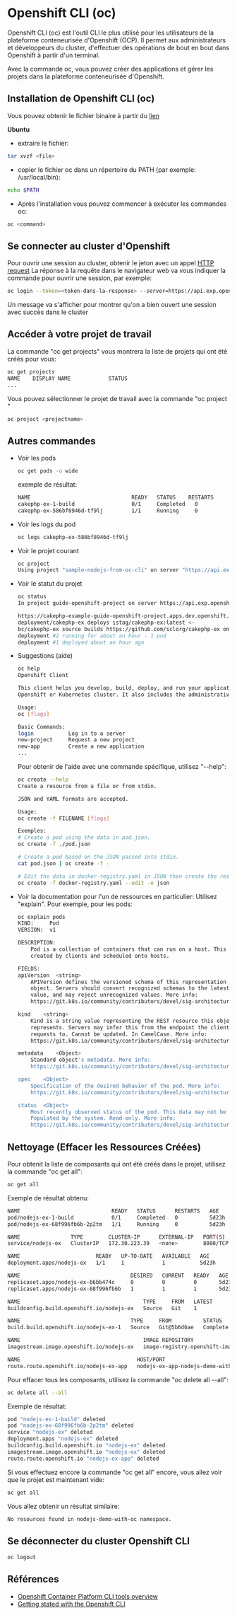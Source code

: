 # Openshift CLI (oc)

Openshift CLI (oc) est l'outil CLI le plus utilisé pour les utilisateurs de la plateforme conteneurisée d'Openshift (OCP). Il permet aux administrateurs et développeurs du cluster, d'effectuer des opérations de bout en bout dans Openshift à partir d'un terminal.

Avec la commande oc, vous pouvez créer des applications et gérer les projets dans la plateforme conteneurisée d'Openshift.

## Installation de Openshift CLI (oc)
Vous pouvez obtenir le fichier binaire à partir du [lien](https://downloads-openshift-console.apps.dev.openshift.cqen.ca/)

**Ubuntu**
- extraire le fichier:
```bash
tar xvzf <file>
```
- copier le fichier oc dans un répertoire du PATH (par exemple: /usr/local/bin):
```bash
echo $PATH
```
- Après l'installation vous pouvez commencer à exécuter les commandes oc:
```bash
oc <command>
```

## Se connecter au cluster d'Openshift
Pour ouvrir une session au cluster, obtenir le jeton avec un appel [HTTP request](https://oauth-openshift.apps.exp.openshift.cqen.ca/oauth/token/request
)
La réponse à la requête dans le navigateur web va vous indiquer la commande pour ouvrir une session, par exemple:
```bash
oc login --token=<token-dans-la-response> --server=https://api.exp.openshift.cqen.ca:6443
```
Un message va s'afficher pour montrer qu'on a bien ouvert une session avec succès dans le cluster

## Accéder à votre projet de travail
La commande "oc get projects" vous montrera la liste de projets qui ont été créés pour vous:
```bash
oc get projects
NAME    DISPLAY NAME            STATUS
...
```
Vous pouvez sélectionner le projet de travail avec la commande "oc project <projectname>"
```bash
oc project <projectname>
```
## Autres commandes
- Voir les pods
    ```bash
    oc get pods -o wide
    ```
    exemple de résultat:
    ```bash
    NAME                                READY   STATUS    RESTARTS     AGE     IP               NODE                                        NOMINATED NODE   READINESS GATES
    cakephp-ex-1-build                  0/1     Completed   0          23m     10.128.7.33    ip-10-2-8-154.ca-central-1.compute.internal     <none>           <none>
    cakephp-ex-586bf8946d-tf9lj         1/1     Running     0          21m     10.129.4.93    ip-10-2-105-25.ca-central-1.compute.internal    <none>           <none>
    ```    
- Voir les logs du pod
    ```bash
    oc logs cakephp-ex-586bf8946d-tf9lj
    ```
- Voir le projet courant
    ```bash
    oc project
    Using project "sample-nodejs-from-oc-cli" on server "https://api.exp.openshift.cqen.ca:6443".
    ```
- Voir le statut du projet
    ```bash
    oc status
    In project guide-openshift-project on server https://api.exp.openshift.cqen.ca:6443

    https://cakephp-example-guide-openshift-project.apps.dev.openshift.cqen.ca to pod port 8080-tcp (svc/cakephp-ex)
    deployment/cakephp-ex deploys istag/cakephp-ex:latest <-
    bc/cakephp-ex source builds https://github.com/sclorg/cakephp-ex on openshift/php:7.4-ubi8 
    deployment #2 running for about an hour - 1 pod
    deployment #1 deployed about an hour ago
    ```

- Suggestions (aide)
    ```bash
    oc help
    Openshift Client

    This client helps you develop, build, deploy, and run your applications on any
    Openshift or Kubernetes cluster. It also includes the administrative commands for managing a cluster under the 'adm' subcommand.

    Usage:
    oc [flags]

    Basic Commands:
    login           Log in to a server
    new-project     Request a new project
    new-app         Create a new application
    ...
    ```
    Pour obtenir de l'aide avec une commande spécifique, utilisez "--help":
    ```bash
    oc create --help
    Create a resource from a file or from stdin.

    JSON and YAML formats are accepted.

    Usage:
    oc create -f FILENAME [flags]

    Exemples:
    # Create a pod using the data in pod.json.
    oc create -f ./pod.json
    
    # Create a pod based on the JSON passed into stdin.
    cat pod.json | oc create -f -
    
    # Edit the data in docker-registry.yaml in JSON then create the resource using the edited data.
    oc create -f docker-registry.yaml --edit -o json    
    ```
- Voir la documentation pour l'un de ressources en particulier: Utilisez "explain". Pour exemple, pour les pods:
    ```bash
    oc explain pods
    KIND:     Pod
    VERSION:  v1

    DESCRIPTION:
        Pod is a collection of containers that can run on a host. This resource is
        created by clients and scheduled onto hosts.

    FIELDS:
    apiVersion	<string>
        APIVersion defines the versioned schema of this representation of an
        object. Servers should convert recognized schemas to the latest internal
        value, and may reject unrecognized values. More info:
        https://git.k8s.io/community/contributors/devel/sig-architecture/api-conventions.md#resources

    kind	<string>
        Kind is a string value representing the REST resource this object
        represents. Servers may infer this from the endpoint the client submits
        requests to. Cannot be updated. In CamelCase. More info:
        https://git.k8s.io/community/contributors/devel/sig-architecture/api-conventions.md#types-kinds

    metadata	<Object>
        Standard object's metadata. More info:
        https://git.k8s.io/community/contributors/devel/sig-architecture/api-conventions.md#metadata

    spec	<Object>
        Specification of the desired behavior of the pod. More info:
        https://git.k8s.io/community/contributors/devel/sig-architecture/api-conventions.md#spec-and-status

    status	<Object>
        Most recently observed status of the pod. This data may not be up to date.
        Populated by the system. Read-only. More info:
        https://git.k8s.io/community/contributors/devel/sig-architecture/api-conventions.md#spec-and-status
    ```

## Nettoyage (Effacer les Ressources Créées)
Pour obtenit la liste de composants qui ont été créés dans le projet, utilisez la commande "oc get all":

```bash
oc get all
```
Exemple de résultat obtenu:
```bash
NAME                             READY   STATUS      RESTARTS   AGE
pod/nodejs-ex-1-build            0/1     Completed   0          5d23h
pod/nodejs-ex-68f996fb6b-2p2tm   1/1     Running     0          5d23h

NAME                TYPE        CLUSTER-IP      EXTERNAL-IP   PORT(S)    AGE
service/nodejs-ex   ClusterIP   172.30.223.39   <none>        8080/TCP   5d23h

NAME                        READY   UP-TO-DATE   AVAILABLE   AGE
deployment.apps/nodejs-ex   1/1     1            1           5d23h

NAME                                   DESIRED   CURRENT   READY   AGE
replicaset.apps/nodejs-ex-66bb474c     0         0         0       5d23h
replicaset.apps/nodejs-ex-68f996fb6b   1         1         1       5d23h

NAME                                       TYPE     FROM   LATEST
buildconfig.build.openshift.io/nodejs-ex   Source   Git    1

NAME                                   TYPE     FROM          STATUS     STARTED      DURATION
build.build.openshift.io/nodejs-ex-1   Source   Git@5b6d6ae   Complete   6 days ago   1m3s

NAME                                       IMAGE REPOSITORY                                                                 TAGS     UPDATED
imagestream.image.openshift.io/nodejs-ex   image-registry.openshift-image-registry.svc:5000/nodejs-demo-with-oc/nodejs-ex   latest   6 days ago

NAME                                     HOST/PORT                                                      PATH   SERVICES    PORT       TERMINATION   WILDCARD
route.route.openshift.io/nodejs-ex-app   nodejs-ex-app-nodejs-demo-with-oc.apps.exp.openshift.cqen.ca          nodejs-ex   8080-tcp   edge/None     None
```

Pour effacer tous les composants, utilisez la commande "oc delete all --all":
```bash
oc delete all --all
```
Exemple de résultat:
```bash
pod "nodejs-ex-1-build" deleted
pod "nodejs-ex-68f996fb6b-2p2tm" deleted
service "nodejs-ex" deleted
deployment.apps "nodejs-ex" deleted
buildconfig.build.openshift.io "nodejs-ex" deleted
imagestream.image.openshift.io "nodejs-ex" deleted
route.route.openshift.io "nodejs-ex-app" deleted
```
Si vous effectuez encore la commande "oc get all" encore, vous allez voir que le projet est maintenant vide:
```bash
oc get all
```
Vous allez obtenir un résultat similaire:
```bash
No resources found in nodejs-demo-with-oc namespace.
```

## Se déconnecter du cluster Openshift CLI
```bash
oc logout
```

## Références
- [Openshift Container Platform CLI tools overview](https://docs.openshift.com/container-platform/4.10/cli_reference/index.html)
- [Getting stated with the Openshift CLI](https://docs.openshift.com/container-platform/4.10/cli_reference/openshift_cli/getting-started-cli.html)